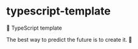 # typescript-template

🐢 TypeScript template

<!-- INSPIRATIONAL_QUOTE_START -->
The best way to predict the future is to create it.
🐶
<!-- INSPIRATIONAL_QUOTE_END -->
